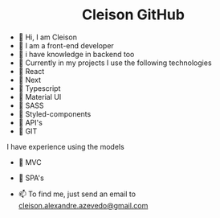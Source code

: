 
<div align="center">
  <!---   ![Alt Text](https://media.giphy.com/media/f3iwJFOVOwuy7K6FFw/giphy.gif)
--->
<h1 >Cleison GitHub</h1>
  
 </div>


<div align="flex-start">

                                            
- 👋 Hi, I am Cleison
- 👀 I am a front-end developer
- 🌱 i have knowledge in backend too
- 💞️ Currently in my projects I use the following technologies
- 💞️ React
- 💞️ Next
- 💞️ Typescript
- 💞️ Material UI
- 💞️ SASS
- 💞️ Styled-components
- 💞️ API's
- 💞️ GIT
  
 I have experience using the models
  
 - 🌟 MVC
 - 🌟 SPA's
 
  
- 📫 To find me, just send an email to cleison.alexandre.azevedo@gmail.com
  
  <div>


